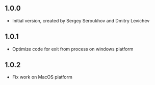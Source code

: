 ## 1.0.0

- Initial version, created by Sergey Seroukhov and Dmitry Levichev

## 1.0.1

- Optimize code for exit from process on windows platform

## 1.0.2

- Fix work on MacOS platform